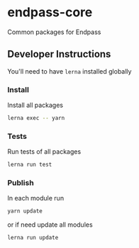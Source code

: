 # endpass-core
Common packages for Endpass

## Developer Instructions

You'll need to have `lerna` installed globally

### Install

Install all packages

```sh
lerna exec -- yarn
```

### Tests

Run tests of all packages

```sh
lerna run test
```

### Publish

In each module run
```sh
yarn update
```

or if need update all modules
```sh
lerna run update
```
